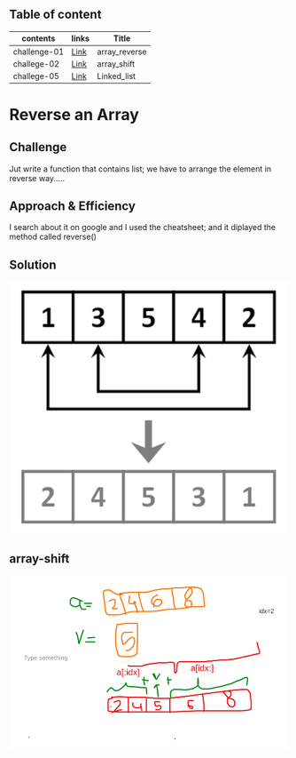 
## Table of content

|**contents**| **links**             |   **Title**|
|---         |---                     |    ---     |
|  challenge-01 | [Link](/data_structures_and_algorithms/array_reverse/array_reverse.py)    | array_reverse   |
|  challege-02 | [Link](/data_structures_and_algorithms/array_shift/array_shift.py)    |array_shift  |
|  challege-05 | [Link](/data-structures-and-algorithms-python/data_structure/linked_list)    |Linked_list  |


# Reverse an Array
## Challenge
Jut write a function that contains list; we have to arrange the element in reverse way.....

## Approach & Efficiency
I search about it on google and I used the cheatsheet; and it diplayed the method called reverse()

## Solution
![whiteboard-image](./assets/array-reverse.png)


## array-shift 
![whiteboard-image](./assets/array-shift.png)